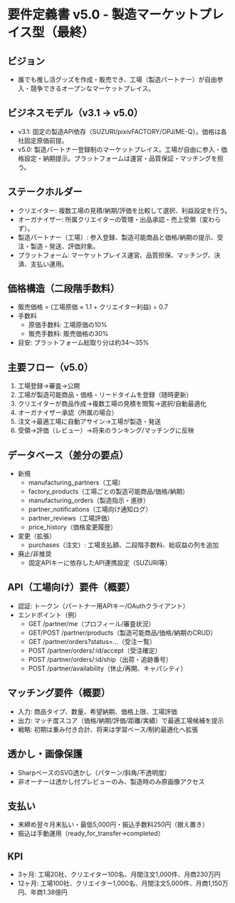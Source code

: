 # 要件定義書 v5.0 - 製造マーケットプレイス型（最終）

## ビジョン
- 誰でも推し活グッズを作成・販売でき、工場（製造パートナー）が自由参入・競争できるオープンなマーケットプレイス。

## ビジネスモデル（v3.1 → v5.0）
- v3.1: 固定の製造API依存（SUZURI/pixivFACTORY/OPJ/ME-Q）。価格は各社固定原価前提。
- v5.0: 製造パートナー登録制のマーケットプレイス。工場が自由に参入・価格設定・納期提示。プラットフォームは運営・品質保証・マッチングを担う。

## ステークホルダー
- クリエイター: 複数工場の見積/納期/評価を比較して選択、利益設定を行う。
- オーガナイザー: 所属クリエイターの管理・出品承認・売上受領（変わらず）。
- 製造パートナー（工場）: 参入登録、製造可能商品と価格/納期の提示、受注・製造・発送、評価対象。
- プラットフォーム: マーケットプレイス運営、品質担保、マッチング、決済、支払い運用。

## 価格構造（二段階手数料）
- 販売価格 = (工場原価 × 1.1 + クリエイター利益) ÷ 0.7
- 手数料
  - 原価手数料: 工場原価の10%
  - 販売手数料: 販売価格の30%
- 目安: プラットフォーム総取り分は約34〜35%

## 主要フロー（v5.0）
1) 工場登録→審査→公開
2) 工場が製造可能商品・価格・リードタイムを登録（随時更新）
3) クリエイターが商品作成→複数工場の見積を閲覧→選択/自動最適化
4) オーガナイザー承認（所属の場合）
5) 注文→最適工場に自動アサイン→工場が製造・発送
6) 受領→評価（レビュー）→将来のランキング/マッチングに反映

## データベース（差分の要点）
- 新規
  - manufacturing_partners（工場）
  - factory_products（工場ごとの製造可能商品/価格/納期）
  - manufacturing_orders（製造指示・進捗）
  - partner_notifications（工場向け通知ログ）
  - partner_reviews（工場評価）
  - price_history（価格変更履歴）
- 変更（拡張）
  - purchases（注文）: 工場支払額、二段階手数料、総収益の列を追加
- 廃止/非推奨
  - 固定APIキーに依存したAPI連携設定（SUZURI等）

## API（工場向け）要件（概要）
- 認証: トークン（パートナー用APIキー/OAuthクライアント）
- エンドポイント（例）
  - GET /partner/me（プロフィール/審査状況）
  - GET/POST /partner/products（製造可能商品/価格/納期のCRUD）
  - GET /partner/orders?status=…（受注一覧）
  - POST /partner/orders/:id/accept（受注確定）
  - POST /partner/orders/:id/ship（出荷・追跡番号）
  - POST /partner/availability（休止/再開、キャパシティ）

## マッチング要件（概要）
- 入力: 商品タイプ、数量、希望納期、価格上限、工場評価
- 出力: マッチ度スコア（価格/納期/評価/距離/実績）で最適工場候補を提示
- 戦略: 初期は重み付き合計、将来は学習ベース/制約最適化へ拡張

## 透かし・画像保護
- SharpベースのSVG透かし（パターン/斜角/不透明度）
- 非オーナーは透かし付プレビューのみ、製造時のみ原画像アクセス

## 支払い
- 末締め翌々月末払い・最低5,000円・振込手数料250円（据え置き）
- 振込は手動運用（ready_for_transfer→completed）

## KPI
- 3ヶ月: 工場20社、クリエイター100名、月間注文1,000件、月商230万円
- 12ヶ月: 工場100社、クリエイター1,000名、月間注文5,000件、月商1,150万円、年商1.38億円

